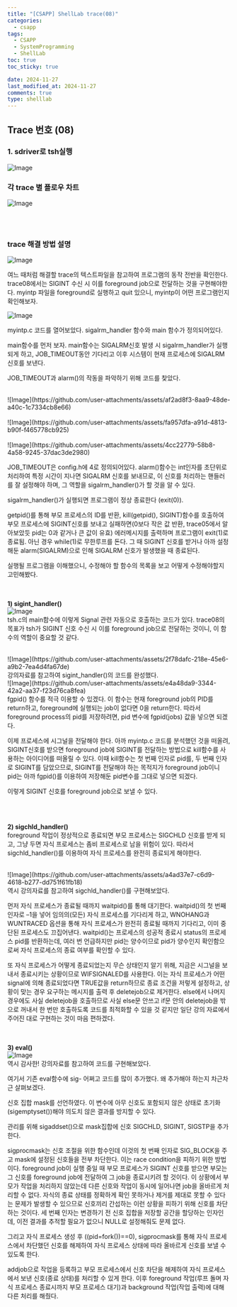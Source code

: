 ```yaml
---
title: "[CSAPP] ShellLab trace(08)"
categories:
  - csapp
tags:
  - CSAPP
  - SystemProgramming
  - ShellLab
toc: true
toc_sticky: true

date: 2024-11-27
last_modified_at: 2024-11-27
comments: true
type: shelllab
---
```






## Trace 번호 (08)

### 1. sdriver로 tsh실행
![Image](https://github.com/user-attachments/assets/a77d67eb-8d88-4207-949c-63ac457731d4)


### 각 trace 별 플로우 차트
![Image](https://github.com/user-attachments/assets/00b94562-0c48-4616-9157-3eafa49d135c)

<br><br>

### trace 해결 방법 설명
![Image](https://github.com/user-attachments/assets/bd558b3d-84d0-4ae3-b2dc-a833ea8ed756)
<br>

여느 때처럼 해결할 trace의 텍스트파일을 참고하여 프로그램의 동작 전반을 확인한다.
trace08에서는 SIGINT 수신 시 이를 foreground job으로 전달하는 것을 구현해야한다.
myintp 파일을 foreground로 실행하고 quit 있으니, myintp이 어떤 프로그램인지 확인해보자.
<br>

![Image](https://github.com/user-attachments/assets/02b4f512-2c0b-4de7-9e43-4765939e093b)

myintp.c 코드를 열어보았다.
sigalrm_handler 함수와 main 함수가 정의되어있다.

main함수를 먼저 보자. main함수는 SIGALRM신호 발생 시 sigalrm_handler가 실행되게 하고, JOB_TIMEOUT동안 기다리고 이후 시스템이 현재 프로세스에 SIGALRM 신호를 보낸다.

JOB_TIMEOUT과 alarm()의 작동을 파악하기 위해 코드를 찾았다. 

<br>
![Image](https://github.com/user-attachments/assets/af2ad8f3-8aa9-48de-a40c-1c7334cb8e66)
<br><br>
![Image](https://github.com/user-attachments/assets/fa957dfa-a91d-4813-b90f-f465778cb925)
<br><br>
![Image](https://github.com/user-attachments/assets/4cc22779-58b8-4a58-9245-37dac3de2980)
<br>

JOB_TIMEOUT은 config.h에 4로 정의되어있다. alarm()함수는 int인자를 초단위로 처리하여 특정 시간이 지나면 SIGALRM 신호를 보내므로, 이 신호를 처리하는 핸들러를 잘 설정해야 하며, 그 역할을 sigalrm_handler()가 할 것을 알 수 있다. 

sigalrm_handler()가 실행되면 프로그램이 정상 종료한다 (exit(0)).

getpid()를 통해 부모 프로세스의 ID를 반환, kill(getpid(), SIGINT)함수를 호출하여 부모 프로세스에 SIGINT신호를 보내고 실패하면(0보다 작은 값 반환, trace05에서 알아보았듯 pid는 0과 같거나 큰 값이 유효) 에러메시지를 출력하며 프로그램이 exit(1)로 종료됨. 아닌 경우 while(1)로 무한루프를 돈다. 그 때 SIGINT 신호를 받거나 아까 설정해둔 alarm(SIGALRM)으로 인해 SIGALRM 신호가 발생했을 때 종료된다. 

실행될 프로그램을 이해했으니, 수정해야 할 함수의 목록을 보고 어떻게 수정해야할지 고민해봤다.

<br><br>
**1) sigint_handler()**
<br>
![Image](https://github.com/user-attachments/assets/218216ed-fe46-4797-a70a-74ed84cff23f)
<br>
tsh.c의 main함수에 이렇게 Signal 관련 자동으로 호출하는 코드가 있다.
trace08의 목표가 tsh가 SIGINT 신호 수신 시 이를 foreground job으로 전달하는 것이니, 이 함수의 역할이 중요할 것 같다.



<br>
![Image](https://github.com/user-attachments/assets/2f78dafc-218e-45e6-a9b2-7ea4d4fa67de)
<br>
강의자료를 참고하여 sigint_handler()의 코드를 완성했다.


<br>
![Image](https://github.com/user-attachments/assets/e4a48da9-3344-42a2-aa37-f23d76ca8fea)
<br>
fgpid() 함수를 적극 이용할 수 있겠다. 이 함수는 현재 foreground job의 PID를 return하고, foreground에 실행되는 job이 없다면 0을 return한다. 따라서 foreground process의 pid를 저장하려면, pid 변수에 fgpid(jobs) 값을 넣으면 되겠다.

이제 프로세스에 시그널을 전달해야 한다. 아까 myintp.c 코드를 분석했던 것을 떠올려, SIGINT신호를 받으면 foreground job에 SIGINT를 전달하는 방법으로 kill함수를 사용하는 아이디어를 떠올릴 수 있다. 이때 kill함수는 첫 번째 인자로 pid를, 두 번째 인자로 SIGINT를 담았으므로, SIGINT를 전달해야 하는 목적지가 foreground job이니 pid는 아까 fgpid()를 이용하여 저장해둔 pid변수를 그대로 넣으면 되겠다. 

이렇게 SIGINT 신호를 foreground job으로 보낼 수 있다.


<br><br>

**2) sigchld_handler()**<br>
foreground 작업이 정상적으로 종료되면 부모 프로세스는 SIGCHLD 신호를 받게 되고, 그냥 두면 자식 프로세스는 좀비 프로세스로 남을 위험이 있다. 따라서 sigchld_handler()를 이용하여 자식 프로세스를 완전히 종료되게 해야한다.

<br>
![Image](https://github.com/user-attachments/assets/a4ad37e7-c6d9-4618-b277-dd751f61fb18)
<br>
역시 강의자료를 참고하여 sigchld_handler()를 구현해보았다. 

먼저 자식 프로세스가 종료될 때까지 waitpid()를 통해 대기한다.
waitpid()의 첫 번째 인자로 –1을 넣어 임의의(모든) 자식 프로세스를 기다리게 하고, WNOHANG과 WUNTRACED 옵션을 통해 자식 프로세스가 완전히 종료될 때까지 기다리고, 이미 중단된 프로세스도 끄집어낸다. waitpid()는 프로세스의 성공적 종료시 status의 프로세스 pid를 반환하는데, 여러 번 언급하지만 pid는 양수이므로 pid가 양수인지 확인함으로써 자식 프로세스의 종료 여부를 확인할 수 있다.

또 자식 프로세스가 어떻게 종료되었는지 무슨 상태인지 알기 위해, 지금은 시그널을 보내서 종료시키는 상황이므로 WIFSIGNALED를 사용한다. 이는 자식 프로세스가 어떤 signal에 의해 종료되었다면 TRUE값을 return하므로 종료 조건을 저렇게 설정하고, 상황이 맞는 경우 요구하는 메시지를 출력 후 deletejob으로 제거한다. 
else에서 나머지 경우에도 사실 deletejob을 호출하므로 사실 else문 안쓰고 if문 안의 deletejob을 밖으로 꺼내서 한 번만 호출하도록 코드를 최적화할 수 있을 것 같지만 일단 강의 자료에서 주어진 대로 구현하는 것이 마음 편하겠다.

<br><br>
**3) eval()**<br>
![Image](https://github.com/user-attachments/assets/94ea35e5-c93f-41d9-ac34-ea067c51a25e)
<br>
역시 감사한! 강의자료를 참고하여 코드를 구현해보았다.

여기서 기존 eval함수에 sig- 어쩌고 코드를 많이 추가했다. 왜 추가해야 하는지 차근차근 살펴보겠다.

신호 집합 mask를 선언하였다. 이 변수에 아무 신호도 포함되지 않은 상태로 초기화(sigemptyset())해야 의도치 않은 결과를 방지할 수 있다.

관리를 위해 sigaddset()으로 mask집합에 신호 SIGCHLD, SIGINT, SIGSTP을 추가한다.

sigprocmask는 신호 조절을 위한 함수인데 이것의 첫 번째 인자로 SIG_BLOCK을 주고 mask에 설정된 신호들을 전부 차단한다. 이는 race condition을 피하기 위한 방법이다.
foreground job이 실행 중일 때 부모 프로세스가 SIGINT 신호를 받으면 부모는 그 신호를 foreground job에 전달하여 그 job을 종료시키려 할 것이다. 이 상황에서 부모가 작업을 처리하지 않았는데 다른 신호와 작업이 동시에 일어나면 job을 올바르게 처리할 수 없다. 자식의 종료 상태를 정확하게 확인 못하거나 제거를 제대로 못할 수 있다는 문제가 발생할 수 있으므로 신호끼리 간섭하는 이런 상황을 피하기 위해 신호를 차단하는 것이다.
세 번째 인자는 변경하기 전 신호 집합을 저장할 공간을 할당하는 인자인데, 이전 결과를 추적할 필요가 없으니 NULL로 설정해줘도 문제 없다.

그리고 자식 프로세스 생성 후 ((pid=fork())==0), sigprocmask를 통해 자식 프로세스에서 차단했던 신호를 해제하여 자식 프로세스 상태에 따라 올바르게 신호를 보낼 수 있도록 한다. 

addjob으로 작업을 등록하고 부모 프로세스에서 신호 차단을 해제하여 자식 프로세스에서 보낸 신호(종료 상태)를 처리할 수 있게 한다. 이후 foreground 작업(루프 돌며 자식 프로세스 종료시까지 부모 프로세스 대기)과 background 작업(작업 출력)에 대해 다른 처리를 해줬다.
